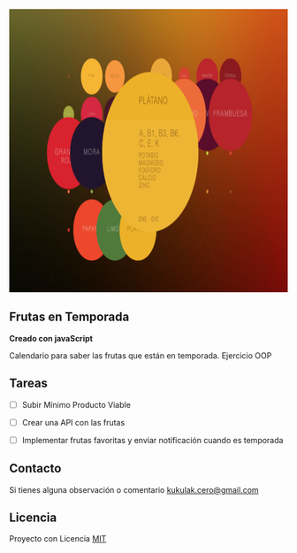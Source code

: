 <img src="https://raw.githubusercontent.com/kukulak/frutas/main/img/pantallazoFrutas.jpg" alt="frutasEnTemporada" width="838" height="512" >


## Frutas en Temporada
**Creado con javaScript**

Calendario para saber las frutas que están en temporada.
Ejercicio OOP


## Tareas

- [ ] Subir Mínimo Producto Viable
- [ ] Crear una API con las frutas
- [ ] Implementar frutas favoritas y enviar notificación cuando es temporada


## Contacto

Si tienes alguna observación o comentario <kukulak.cero@gmail.com>


## Licencia

Proyecto con Licencia [MIT](http://www.opensource.org/licenses/mit-license.php) 

